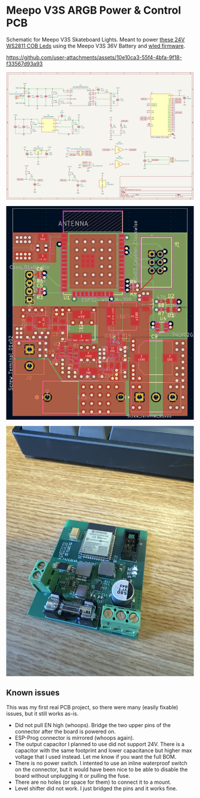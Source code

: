 # Meepo V3S ARGB Power & Control PCB
Schematic for Meepo V3S Skateboard Lights. Meant to power [these 24V WS2811 COB Leds](https://www.aliexpress.us/item/3256805848873454.html?gatewayAdapt=glo2usa) using the Meepo V3S 36V Battery and [wled firmware](https://kno.wled.ge/).

https://github.com/user-attachments/assets/10e10ca3-55f4-4bfa-9f18-f33567d93a93

![schematic](./src/schematic.png)

![pcb](./src/pcb.png)

![board](./src/IMG_4305.JPEG)

## Known issues
This was my first real PCB project, so there were many (easily fixable) issues, but it still works as-is.
- Did not pull EN high (whoops). Bridge the two upper pins of the connector after the board is powered on.
- ESP-Prog connector is mirrored (whoops again).
- The output capacitor I planned to use did not support 24V. There is a capacitor with the same footprint and lower capacitance but higher max voltage that I used instead. Let me know if you want the full BOM.
- There is no power switch. I intented to use an inline waterproof switch on the connector, but it would have been nice to be able to disable the board without unplugging it or pulling the fuse.
- There are no holes (or space for them) to connect it to a mount.
- Level shifter did not work. I just bridged the pins and it works fine.
